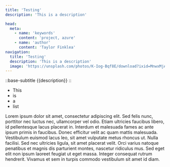 ```yaml
---
title: 'Testing'
description: 'This is a description'

head:
  meta:
    - name: 'keywords'
      content: 'project, azure'
    - name: 'author'
      content: 'Taylor Finklea'
navigation:
  title: 'Testing'
  description: 'This is a description'
  image: 'https://unsplash.com/photos/K-Iog-Bqf8E/download?ixid=MnwxMjA3fDB8MXxzZWFyY2h8M3x8Y2xvdWR8ZW58MHx8fHwxNjc2MTQ3MTY1&force=true&w=640'
---
```

::base-subtitle
{{description}}
::

- This
- is
- a
- list

Lorem ipsum dolor sit amet, consectetur adipiscing elit. Sed felis nunc, porttitor nec luctus nec, ullamcorper vel odio. Etiam ultricies faucibus libero, id pellentesque lacus placerat in. Interdum et malesuada fames ac ante ipsum primis in faucibus. Donec efficitur velit ac quam mattis malesuada. Vestibulum euismod lacus leo, sit amet vulputate metus rhoncus ut. Nulla facilisi. Sed nec ultricies ligula, sit amet placerat velit. Orci varius natoque penatibus et magnis dis parturient montes, nascetur ridiculus mus. Sed eget elit non ipsum laoreet feugiat ut eget massa. Integer consequat rutrum hendrerit. Vivamus et sem in turpis commodo vestibulum sit amet id diam.
